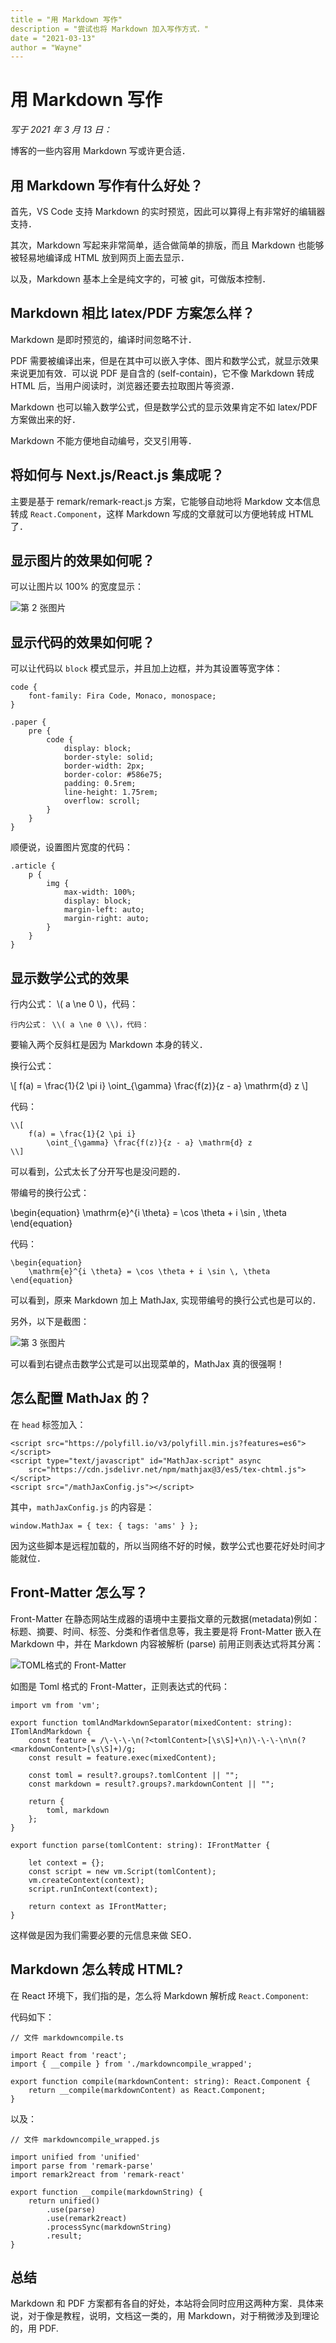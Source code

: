 ```yaml
---
title = "用 Markdown 写作"
description = "尝试也将 Markdown 加入写作方式．"
date = "2021-03-13"
author = "Wayne"
---
```


# 用 Markdown 写作

*写于 2021 年 3 月 13 日：*

博客的一些内容用 Markdown 写或许更合适．

## 用 Markdown 写作有什么好处？

首先，VS Code 支持 Markdown 的实时预览，因此可以算得上有非常好的编辑器支持．

其次，Markdown 写起来非常简单，适合做简单的排版，而且 Markdown 也能够被轻易地编译成 HTML 放到网页上面去显示．

以及，Markdown 基本上全是纯文字的，可被 git，可做版本控制．

## Markdown 相比 latex/PDF 方案怎么样？

Markdown 是即时预览的，编译时间忽略不计．

PDF 需要被编译出来，但是在其中可以嵌入字体、图片和数学公式，就显示效果来说更加有效．可以说 PDF 是自含的 (self-contain)，它不像 Markdown 转成 HTML 后，当用户阅读时，浏览器还要去拉取图片等资源．

Markdown 也可以输入数学公式，但是数学公式的显示效果肯定不如 latex/PDF 方案做出来的好．

Markdown 不能方便地自动编号，交叉引用等．

## 将如何与 Next.js/React.js 集成呢？

主要是基于 remark/remark-react.js 方案，它能够自动地将 Markdow 文本信息转成 `React.Component`，这样 Markdown 写成的文章就可以方便地转成 HTML 了．

## 显示图片的效果如何呢？

可以让图片以 100% 的宽度显示：

![第 2 张图片](/writing-in-markdown/2.png)

## 显示代码的效果如何呢？

可以让代码以 `block` 模式显示，并且加上边框，并为其设置等宽字体：

```
code {
    font-family: Fira Code, Monaco, monospace;
}

.paper {
    pre {
        code {
            display: block;
            border-style: solid;
            border-width: 2px;
            border-color: #586e75;
            padding: 0.5rem;
            line-height: 1.75rem;
            overflow: scroll;
        }
    }
}
```

顺便说，设置图片宽度的代码：

```
.article {
    p {
        img {
            max-width: 100%;
            display: block;
            margin-left: auto;
            margin-right: auto;
        }
    }
}
```

## 显示数学公式的效果

行内公式： \\( a \ne 0 \\)，代码：

```
行内公式： \\( a \ne 0 \\)，代码：
```

要输入两个反斜杠是因为 Markdown 本身的转义．

换行公式：

\\[
f(a) = \frac{1}{2 \pi i}
    \oint_{\gamma}
    \frac{f(z)}{z - a} \mathrm{d} z 
\\]

代码：

```
\\[
    f(a) = \frac{1}{2 \pi i}
        \oint_{\gamma} \frac{f(z)}{z - a} \mathrm{d} z 
\\]
```

可以看到，公式太长了分开写也是没问题的．

带编号的换行公式：

\begin{equation}
    \mathrm{e}^{i \theta} = \cos \theta + i \sin \, \theta
\end{equation}

代码：

```
\begin{equation}
    \mathrm{e}^{i \theta} = \cos \theta + i \sin \, \theta
\end{equation}
```

可以看到，原来 Markdown 加上 MathJax, 实现带编号的换行公式也是可以的．

另外，以下是截图：

![第 3 张图片](/writing-in-markdown/3.png)

可以看到右键点击数学公式是可以出现菜单的，MathJax 真的很强啊！

## 怎么配置 MathJax 的？

在 `head` 标签加入：

```
<script src="https://polyfill.io/v3/polyfill.min.js?features=es6"></script>
<script type="text/javascript" id="MathJax-script" async
    src="https://cdn.jsdelivr.net/npm/mathjax@3/es5/tex-chtml.js">
</script>
<script src="/mathJaxConfig.js"></script>
```

其中，`mathJaxConfig.js` 的内容是：

```
window.MathJax = { tex: { tags: 'ams' } };
```

因为这些脚本是远程加载的，所以当网络不好的时候，数学公式也要花好处时间才能就位．

## Front-Matter 怎么写？

Front-Matter 在静态网站生成器的语境中主要指文章的元数据(metadata)例如：标题、摘要、时间、标签、分类和作者信息等，我主要是将 Front-Matter 嵌入在 Markdown 中，并在 Markdown 内容被解析 (parse) 前用正则表达式将其分离：

![TOML格式的 Front-Matter](/writing-in-markdown/4.png)

如图是 Toml 格式的 Front-Matter，正则表达式的代码：

```
import vm from 'vm';

export function tomlAndMarkdownSeparator(mixedContent: string): ITomlAndMarkdown {
    const feature = /\-\-\-\n(?<tomlContent>[\s\S]+\n)\-\-\-\n\n(?<markdownContent>[\s\S]+)/g;
    const result = feature.exec(mixedContent);

    const toml = result?.groups?.tomlContent || "";
    const markdown = result?.groups?.markdownContent || "";

    return {
        toml, markdown
    };
}

export function parse(tomlContent: string): IFrontMatter {

    let context = {};
    const script = new vm.Script(tomlContent);
    vm.createContext(context);
    script.runInContext(context);

    return context as IFrontMatter;
}
```

这样做是因为我们需要必要的元信息来做 SEO．

## Markdown 怎么转成 HTML?

在 React 环境下，我们指的是，怎么将 Markdown 解析成 `React.Component`:

代码如下：

```
// 文件 markdowncompile.ts

import React from 'react';
import { __compile } from './markdowncompile_wrapped';

export function compile(markdownContent: string): React.Component {
    return __compile(markdownContent) as React.Component;
}
```

以及：

```
// 文件 markdowncompile_wrapped.js

import unified from 'unified'
import parse from 'remark-parse'
import remark2react from 'remark-react'

export function __compile(markdownString) {
    return unified()
        .use(parse)
        .use(remark2react)
        .processSync(markdownString)
        .result;
}
```

## 总结

Markdown 和 PDF 方案都有各自的好处，本站将会同时应用这两种方案．具体来说，对于像是教程，说明，文档这一类的，用 Markdown，对于稍微涉及到理论的，用 PDF.
